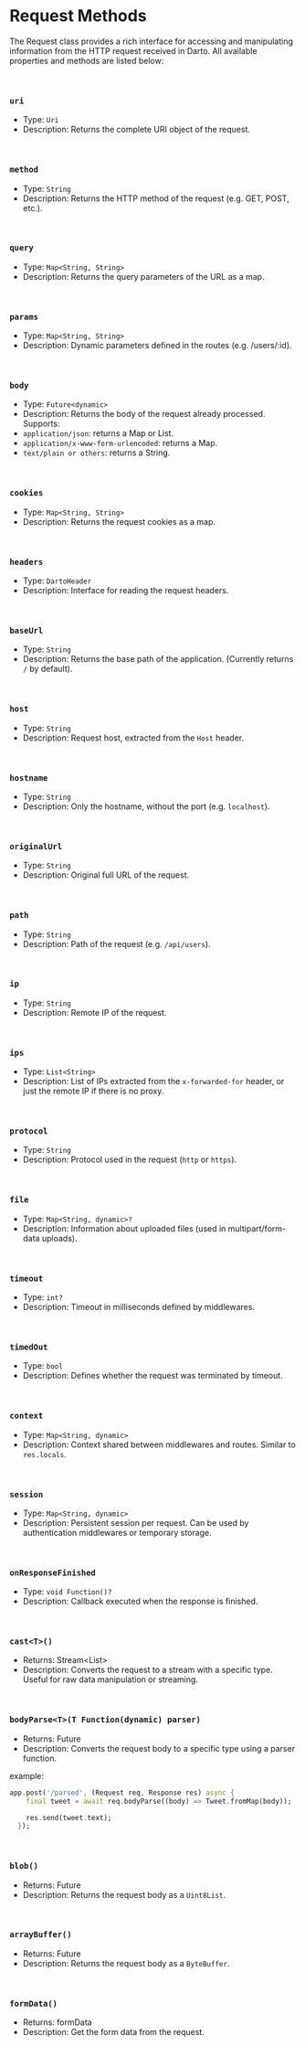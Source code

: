 # Request Methods

The Request class provides a rich interface for accessing and manipulating information from the HTTP request received in Darto. All available properties and methods are listed below:

<br />

### `uri`

- Type: `Uri`
- Description: Returns the complete URI object of the request.

<br />

### `method`

- Type: `String`
- Description: Returns the HTTP method of the request (e.g. GET, POST, etc.).

<br />

### `query`

- Type: `Map<String, String>`
- Description: Returns the query parameters of the URL as a map.

<br />

### `params`

- Type: `Map<String, String>`
- Description: Dynamic parameters defined in the routes (e.g. /users/:id).

<br />

### `body`

- Type: `Future<dynamic>`
- Description: Returns the body of the request already processed. Supports:
- `application/json`: returns a Map or List.
- `application/x-www-form-urlencoded`: returns a Map.
- `text/plain or others`: returns a String.

<br />

### `cookies`

- Type: `Map<String, String>`
- Description: Returns the request cookies as a map.

<br />

### `headers`

- Type: `DartoHeader`
- Description: Interface for reading the request headers.

<br />

### `baseUrl`

- Type: `String`
- Description: Returns the base path of the application. (Currently returns `/` by default).

<br />

### `host`

- Type: `String`
- Description: Request host, extracted from the `Host` header.

<br />

### `hostname`

- Type: `String`
- Description: Only the hostname, without the port (e.g. `localhost`).

<br />

### `originalUrl`

- Type: `String`
- Description: Original full URL of the request.

<br />

### `path`

- Type: `String`
- Description: Path of the request (e.g. `/api/users`).

<br />

### `ip`

- Type: `String`
- Description: Remote IP of the request.

<br />

### `ips`

- Type: `List<String>`
- Description: List of IPs extracted from the `x-forwarded-for` header, or just the remote IP if there is no proxy.

<br />

### `protocol`

- Type: `String`
- Description: Protocol used in the request (`http` or `https`).

<br />

### `file`

- Type: `Map<String, dynamic>?`
- Description: Information about uploaded files (used in multipart/form-data uploads).

<br />

### `timeout`

- Type: `int?`
- Description: Timeout in milliseconds defined by middlewares.

<br />

### `timedOut`

- Type: `bool`
- Description: Defines whether the request was terminated by timeout.

<br />

### `context`

- Type: `Map<String, dynamic>`
- Description: Context shared between middlewares and routes. Similar to `res.locals`.

<br />

### `session`

- Type: `Map<String, dynamic>`
- Description: Persistent session per request. Can be used by authentication middlewares or temporary storage.

<br />

### `onResponseFinished`

- Type: `void Function()?`
- Description: Callback executed when the response is finished.

<br />

### `cast<T>()`

- Returns: Stream<List<int>>
- Description: Converts the request to a stream with a specific type. Useful for raw data manipulation or streaming.

<br />

### `bodyParse<T>(T Function(dynamic) parser)`

- Returns: Future<T>
- Description: Converts the request body to a specific type using a parser function.

example:

```dart
app.post('/parsed', (Request req, Response res) async {
    final tweet = await req.bodyParse((body) => Tweet.fromMap(body));

    res.send(tweet.text);
  });
```

<br />

### `blob()`

- Returns: Future<Uint8List>
- Description: Returns the request body as a `Uint8List`.

<br />

### `arrayBuffer()`

- Returns: Future<ByteBuffer>
- Description: Returns the request body as a `ByteBuffer`.

<br />

### `formData()`

- Returns: formData
- Description: Get the form data from the request.

